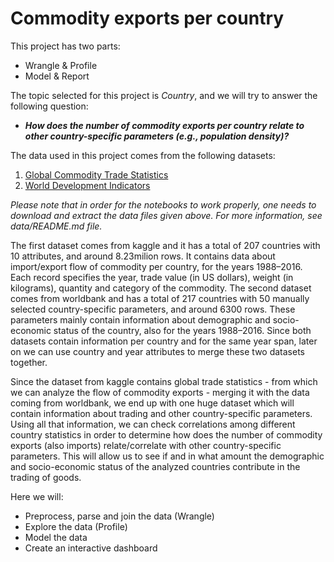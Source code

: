 # Commodity exports per country

This project has two parts:

* Wrangle & Profile
* Model & Report

The topic selected for this project is *Country*, and we will try to answer the following question:

* ***How does the number of commodity exports per country relate to other country-specific parameters (e.g., population density)?***

The data used in this project comes from the following datasets:
1. [Global Commodity Trade Statistics](https://www.kaggle.com/unitednations/global-commodity-trade-statistics)
2. [World Development Indicators](https://databank.worldbank.org/source/world-development-indicators)

*Please note that in order for the notebooks to work properly, one needs to download and extract the data files given above. For more information, see data/README.md file.*

The first dataset comes from kaggle and it has a total of 207 countries with 10 attributes, and around 8.23milion rows. It contains data about import/export flow of commodity per country, for the years 1988–2016. Each record specifies the year, trade value (in US dollars), weight (in kilograms), quantity and category of the commodity. The second dataset comes from worldbank and has a total of 217 countries with 50 manually selected country-specific parameters, and around 6300 rows. These parameters mainly contain information about demographic and socio-economic status of the country, also for the years 1988–2016. Since both datasets contain information per country and for the same year span, later on we can use country and year attributes to merge these two datasets together.

Since the dataset from kaggle contains global trade statistics - from which we can analyze the flow of commodity exports - merging it with the data coming from worldbank, we end up with one huge dataset which will contain information about trading and other country-specific parameters. Using all that information, we can check correlations among different country statistics in order to determine how does the number of commodity exports (also imports) relate/correlate with other country-specific parameters. This will allow us to see if and in what amount the demographic and socio-economic status of the analyzed countries contribute in the trading of goods.

Here we will:

* Preprocess, parse and join the data (Wrangle) 
* Explore the data (Profile)
* Model the data
* Create an interactive dashboard